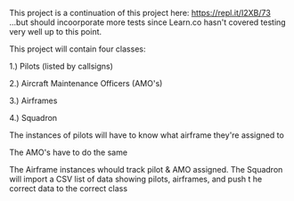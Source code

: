 This project is a continuation of this project here:
https://repl.it/I2XB/73
...but should incoorporate more tests since Learn.co hasn't covered
testing very well up to this point.

This project will contain four classes:

  1.) Pilots (listed by callsigns)

  2.) Aircraft Maintenance Officers (AMO's) 

  3.) Airframes

  4.) Squadron
  
The instances of pilots will have to know what airframe they're assigned to

The AMO's have to do the same

The Airframe instances whould track pilot & AMO assigned.
The Squadron will import a CSV list of data showing pilots, airframes, and push t
he correct data to the correct class
